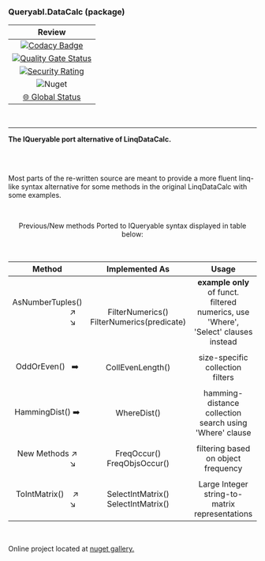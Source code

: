 ### Queryabl.DataCalc (package)

|  Review  |
|:------------:|
[![Codacy Badge](https://app.codacy.com/project/badge/Grade/9450c471020d498a9f0e10616855fcf6)](https://app.codacy.com/gh/chrdek/QueryablDataCalc/dashboard?utm_source=gh&utm_medium=referral&utm_content=&utm_campaign=Badge_grade) |
| [![Quality Gate Status](https://sonarcloud.io/api/project_badges/measure?project=chrdek_QueryablDataCalc&metric=alert_status)](https://sonarcloud.io/summary/new_code?id=chrdek_QueryablDataCalc) |
| [![Security Rating](https://sonarcloud.io/api/project_badges/measure?project=chrdek_QueryablDataCalc&metric=security_rating)](https://sonarcloud.io/summary/new_code?id=chrdek_QueryablDataCalc) |
| ![Nuget](https://img.shields.io/nuget/dt/Queryabl.DataCalc?logo=nuget) |
| [🌐 Global Status](https://status.nuget.org/) |

&nbsp;&nbsp;&nbsp;&nbsp;&nbsp;&nbsp;

 
<hr>

__The IQueryable port alternative of LinqDataCalc.__

<br/>
<br/>

Most parts of the re-written source are meant to provide a more fluent linq-like syntax alternative for some methods in the original LinqDataCalc with some examples.

<br/>

<div align="center">

Previous/New methods Ported to IQueryable syntax displayed in table below:

<br>

|  Method  | Implemented As | Usage |
|:------------:|:------------:|:------------:|
| AsNumberTuples() &nbsp;&nbsp;&nbsp;&nbsp;&nbsp;&nbsp;&nbsp;&nbsp;&nbsp;&nbsp;&nbsp;&nbsp;&nbsp;&nbsp;&nbsp;&nbsp;&nbsp;&nbsp;&nbsp;&nbsp;&nbsp;&nbsp;&nbsp; ↗️ <br> &nbsp;&nbsp;&nbsp;&nbsp;&nbsp;&nbsp;&nbsp;&nbsp;&nbsp;&nbsp;&nbsp;&nbsp;&nbsp;&nbsp;&nbsp;&nbsp;&nbsp;&nbsp;&nbsp;&nbsp;&nbsp;&nbsp;&nbsp; ↘️ | <br> FilterNumerics()<br> FilterNumerics(predicate)  |  __example only__ of funct. filtered numerics, use 'Where', 'Select' clauses instead |
|   |   |   |
| OddOrEven()&nbsp;&nbsp; ➡️ | CollEvenLength()  | size-specific collection filters |
|   |   |   |
| HammingDist() ➡️ | WhereDist()  | hamming-distance collection search  using 'Where' clause |
|   |   |   |
| New Methods&nbsp;↗️ <br> &nbsp;&nbsp;&nbsp;&nbsp;&nbsp;&nbsp;&nbsp;&nbsp;&nbsp;&nbsp;&nbsp;&nbsp;&nbsp;&nbsp;&nbsp;&nbsp;&nbsp;&nbsp;&nbsp;&nbsp;&nbsp;&nbsp;&nbsp; ↘️ | FreqOccur()<br> FreqObjsOccur()  | filtering based on object frequency |
|   |   |   |
| ToIntMatrix()&nbsp;&nbsp;&nbsp;&nbsp;↗️ <br> &nbsp;&nbsp;&nbsp;&nbsp;&nbsp;&nbsp;&nbsp;&nbsp;&nbsp;&nbsp;&nbsp;&nbsp;&nbsp;&nbsp;&nbsp;&nbsp;&nbsp;&nbsp;&nbsp;&nbsp;&nbsp;&nbsp;&nbsp; ↘️ | SelectIntMatrix()<br> SelectIntMatrix() | Large Integer string-to-matrix representations |

</div>

<br>

Online project located at [nuget gallery.](https://www.nuget.org/packages/Queryabl.DataCalc/)

